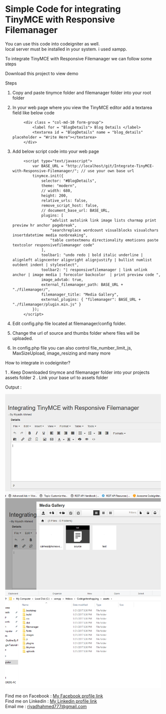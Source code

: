 <h1>Simple Code for integrating TinyMCE with Responsive Filemanager </h1> 
You can use this code into codeigniter as well.   <br/> 
local server must be installed in your system. i used xampp.   <br/>

To integrate TinyMCE with Responsive Filemanager we can follow some steps


Download this project to view demo

Steps 

1. Copy and paste tinymce folder and filemanager folder into your root folder
2. In your web page where you view the TinyMCE editor add a textarea field like below code

            <div class = "col-md-10 form-group">
                <label for = "BlogDetails"> Blog Details </label>
                <textarea id = "BlogDetails" name = "blog_details" placeholder = "Write Here"></textarea>
            </div>
3. Add below script code into your web page


            <script type="text/javascript">
                var BASE_URL = "http://localhost/git/Integrate-TinyMCE-with-Responsive-Filemanager/"; // use your own base url
                tinymce.init({
                    selector: "#BlogDetails",
                    theme: "modern",
                    // width: 680,
                    height: 200,
                    relative_urls: false,
                    remove_script_host: false,
                    // document_base_url: BASE_URL,
                    plugins: [
                        "advlist autolink link image lists charmap print preview hr anchor pagebreak",
                        "searchreplace wordcount visualblocks visualchars insertdatetime media nonbreaking",
                        "table contextmenu directionality emoticons paste textcolor responsivefilemanager code"
                    ],
                    toolbar1: "undo redo | bold italic underline | alignleft aligncenter alignright alignjustify | bullist numlist outdent indent | styleselect",
                    toolbar2: "| responsivefilemanager | link unlink anchor | image media | forecolor backcolor  | print preview code ",
                    image_advtab: true,
                    external_filemanager_path: BASE_URL + "./filemanager/",
                    filemanager_title: "Media Gallery",
                    external_plugins: { "filemanager": BASE_URL + "./filemanager/plugin.min.js" }
                });
            </script>



4. Edit config.php file located at  filemanager/config folder.
5. Change the url of source and thumbs folder where files will be uploaded. 	
6. In config.php file you can also control file_number_limit_js, MaxSizeUpload, image_resizing and many more


How to integrate in codeigniter?

  1 .  Keep Downloaded tinymce and filemanager folder into your projects assets folder
  2 .  Link your base url to assets folder

Output : 

![alt text](./images/TinyMCE_default.png)
![alt text](./images/TinyMCE_filemanager.png)
![alt text](./images/ci_integration_tinymce.png)

 Find me on Facebook  : [ My Facebook profile link](https://www.facebook.com/morshed.riyad) \
 Find me on  Linkedin  : [My Linkedin profile  link](https://www.linkedin.com/in/monjur-morshed-riyadh-6aaba465/)  \
 Email me : riyadhahmed777@gmail.com